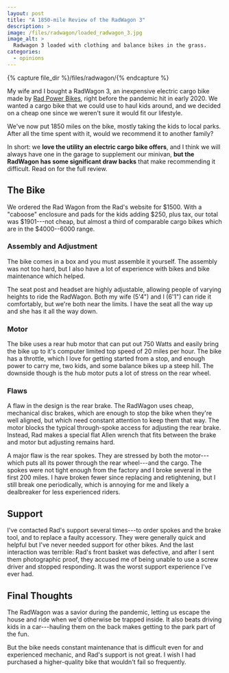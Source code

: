 ```yaml
---
layout: post
title: "A 1850-mile Review of the RadWagon 3"
description: >
image: /files/radwagon/loaded_radwagon_3.jpg
image_alt: >
  Radwagon 3 loaded with clothing and balance bikes in the grass.
categories:
  - opinions
---
```


{% capture file_dir %}/files/radwagon/{% endcapture %}

My wife and I bought a RadWagon 3, an inexpensive electric cargo bike made by
[Rad Power Bikes][rpb], right before the pandemic hit in early 2020. We wanted
a cargo bike that we could use to haul kids around, and we decided on a cheap
one since we weren't sure it would fit our lifestyle.

[rpb]: https://www.radpowerbikes.com

We've now put 1850 miles on the bike, mostly taking the kids to local parks.
After all the time spent with it, would we recommend it to another family?

In short: we **love the utility an electric cargo bike offers**, and I think
we will always have one in the garage to supplement our minivan, **but the
RadWagon has some significant draw backs** that make recommending it
difficult. Read on for the full review.

## The Bike

We ordered the Rad Wagon from the Rad's website for $1500. With a "caboose"
enclosure and pads for the kids adding $250, plus tax, our total was
$1901---not cheap, but almost a third of comparable cargo bikes which are in
the $4000--6000 range.

### Assembly and Adjustment

The bike comes in a box and you must assemble it yourself. The assembly was
not too hard, but I also have a lot of experience with bikes and bike
maintenance which helped.

The seat post and headset are highly adjustable, allowing people of varying
heights to ride the RadWagon. Both my wife (5'4") and I (6'1") can ride it
comfortably, but we're both near the limits. I have the seat all the way up
and she has it all the way down.

### Motor

The bike uses a rear hub motor that can put out 750 Watts and easily bring the
bike up to it's computer limited top speed of 20 miles per hour. The bike has
a throttle, which I love for getting started from a stop, and enough power to
carry me, two kids, and some balance bikes up a steep hill. The downside
though is the hub motor puts a lot of stress on the rear wheel.

### Flaws

A flaw in the design is the rear brake. The RadWagon uses cheap, mechanical
disc brakes, which are enough to stop the bike when they're well aligned, but
which need constant attention to keep them that way. The motor blocks the
typical through-spoke access for adjusting the rear brake. Instead, Rad makes
a special flat Allen wrench that fits between the brake and motor but
adjusting remains hard.

A major flaw is the rear spokes. They are stressed by both the motor---which
puts all its power through the rear wheel---and the cargo. The spokes were not
tight enough from the factory and I broke several in the first 200 miles. I
have broken fewer since replacing and retightening, but I still break one
periodically, which is annoying for me and likely a dealbreaker for less
experienced riders.

## Support

I've contacted Rad's support several times---to order spokes and the brake
tool, and to replace a faulty accessory. They were generally quick and helpful
but I've never needed support for other bikes. And the last interaction was
terrible: Rad's front basket was defective, and after I sent them photographic
proof, they accused me of being unable to use a screw driver and stopped
responding. It was the worst support experience I've ever had.

## Final Thoughts

The RadWagon was a savior during the pandemic, letting us escape the house and
ride when we'd otherwise be trapped inside. It also beats driving kids in a
car---hauling them on the back makes getting to the park part of the fun.

But the bike needs constant maintenance that is difficult even for and
experienced mechanic, and Rad's support is not great. I wish I had purchased a
higher-quality bike that wouldn't fail so frequently.
